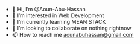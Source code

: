 - 👋 Hi, I’m @Aoun-Abu-Hassan
- 👀 I’m interested in Web Development
- 🌱 I’m currently learning MEAN STACK
- 💞️ I’m looking to collaborate on nothing rightnow
- 📫 How to reach me aounabuhassan@gmail.com

<!---
Aoun-Abu-Hassan/Aoun-Abu-Hassan is a ✨ special ✨ repository because its `README.md` (this file) appears on your GitHub profile.
You can click the Preview link to take a look at your changes.
--->

